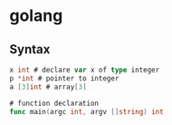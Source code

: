 # golang

## Syntax

```Go
x int # declare var x of type integer
p *int # pointer to integer
a [3]int # array[3]

# function declaration
func main(argc int, argv []string) int
```